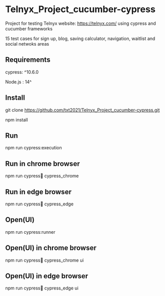 # Telnyx_Project_cucumber-cypress
Project for testing Telnyx website: https://telnyx.com/ using cypress and cucumber frameworks

15 test cases for sign up, blog, saving calculator, navigation, waitlist and social netwoks areas
## Requirements
cypress: ^10.6.0

Node.js : 14^

## Install
git clone https://github.com/txt2021/Telnyx_Project_cucumber-cypress.git

npm install 

## Run
npm run cypress:execution

## Run in chrome browser
npm run cypress:runner: cypress_chrome

## Run in edge browser
npm run cypress:runner: cypress_edge


## Open(UI)
npm run cypress:runner

## Open(UI) in chrome browser
npm run cypress:runner: cypress_chrome ui

## Open(UI) in edge browser
npm run cypress:runner: cypress_edge ui
